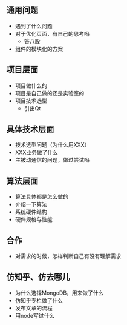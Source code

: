## 通用问题
- 遇到了什么问题
- 对于优化页面，有自己的思考吗
  - 答八股
- 组件的模块化的方案

## 项目层面
- 项目做什么的
- 项目是自己做的还是实验室的
- 项目技术选型
  - 引出Qt

## 具体技术层面
- 技术选型问题（为什么用XXX）
- XXX业务做了什么
- 主被动通信的问题，做过尝试吗

## 算法层面
- 算法具体都是怎么做的
- 介绍一下算法
- 系统硬件结构
- 硬件规格与性能

## 合作
- 对需求的时候，怎样判断自己有没有理解需求

## 仿知乎、仿去哪儿
- 为什么选择MongoDB，用来做了什么
- 仿知乎专栏做了什么
- 发布文章的流程
- 用node写过什么
